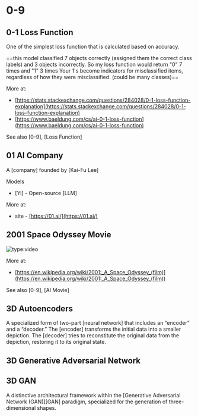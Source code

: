 # 0-9

## 0-1 Loss Function

 One of the simplest loss function that is calculated based on accuracy.

 ==this model classified 7 objects correctly (assigned them the correct class labels) and 3 objects incorrectly.
So my loss function would return "0" 7 times and "1" 3 times 
Your 1's become indicators for misclassified items, regardless of how they were misclassified. (could be many classes)==

 More at:

  * [https://stats.stackexchange.com/questions/284028/0-1-loss-function-explanation](https://stats.stackexchange.com/questions/284028/0-1-loss-function-explanation)
  * [https://www.baeldung.com/cs/ai-0-1-loss-function](https://www.baeldung.com/cs/ai-0-1-loss-function)

 See also [0-9], [Loss Function]


## 01 AI Company

 A [company] founded by [Kai-Fu Lee]

 Models

  * [Yi] - Open-source [LLM]

 More at:

  * site - [https://01.ai/](https://01.ai/)


## 2001 Space Odyssey Movie

 ![type:video](https://www.youtube.com/embed/oR_e9y-bka0)

 More at:

  * [https://en.wikipedia.org/wiki/2001:_A_Space_Odyssey_(film)](https://en.wikipedia.org/wiki/2001:_A_Space_Odyssey_(film))

 See also [0-9], [AI Movie]

## 3D Autoencoders

 A specialized form of two-part [neural network] that includes an “encoder” and a “decoder.” The [encoder] transforms the initial data into a smaller depiction. The [decoder] tries to reconstitute the original data from the depiction, restoring it to its original state.


## 3D Generative Adversarial Network
## 3D GAN

 A distinctive architectural framework within the [Generative Adversarial Network (GAN)][GAN] paradigm, specialized for the generation of three-dimensional shapes.
